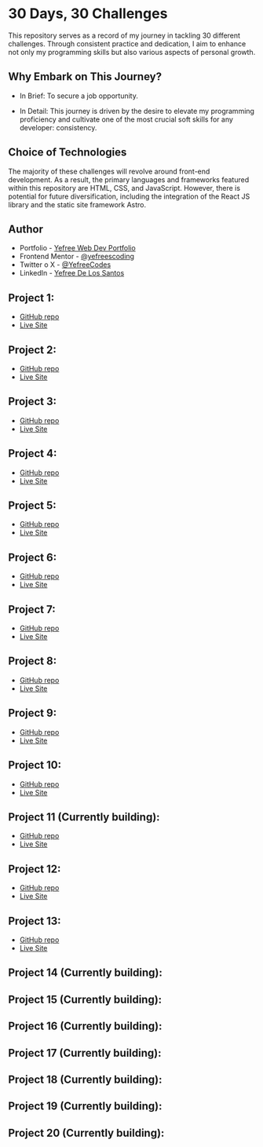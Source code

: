 # 30 Days, 30 Challenges

This repository serves as a record of my journey in tackling 30 different challenges. Through consistent practice and dedication, I aim to enhance not only my programming skills but also various aspects of personal growth.

## Why Embark on This Journey?

- In Brief:
  To secure a job opportunity.

- In Detail:
  This journey is driven by the desire to elevate my programming proficiency and cultivate one of the most crucial soft skills for any developer: consistency.

## Choice of Technologies

The majority of these challenges will revolve around front-end development. As a result, the primary languages and frameworks featured within this repository are HTML, CSS, and JavaScript. However, there is potential for future diversification, including the integration of the React JS library and the static site framework Astro.

## Author

- Portfolio - [Yefree Web Dev Portfolio](https://yefreevaldezdev.vercel.app)
- Frontend Mentor - [@yefreescoding](https://www.frontendmentor.io/profile/yefreescoding)
- Twitter o X - [@YefreeCodes](https://twitter.com/YefreeCodes)
- LinkedIn - [Yefree De Los Santos](www.linkedin.com/in/yefree-de-los-santos-aa13571b8)

## Project 1:

- [GitHub repo](https://github.com/yefreescoding/30-projects-30-days/tree/main/project-01)
- [Live Site](https://yefreescoding.github.io/30-projects-30-days/project-1/index.html)

## Project 2:

- [GitHub repo](https://github.com/yefreescoding/30-projects-30-days/tree/main/project-02)
- [Live Site](https://yefreescoding.github.io/30-projects-30-days/project-2/index.html)

## Project 3:

- [GitHub repo](https://github.com/yefreescoding/30-projects-30-days/tree/main/project-03)
- [Live Site](https://yefreescoding.github.io/30-projects-30-days/project-3/index.html)

## Project 4:

- [GitHub repo](https://github.com/yefreescoding/30-projects-30-days/tree/main/project-04)
- [Live Site](https://yefreescoding.github.io/30-projects-30-days/project-4/index.html)

## Project 5:

- [GitHub repo](https://github.com/yefreescoding/30-projects-30-days/tree/main/project-05)
- [Live Site](https://yefreescoding.github.io/30-projects-30-days/project-5/app/dist/index.html)

## Project 6:

- [GitHub repo](https://github.com/yefreescoding/30-projects-30-days/tree/main/project-06)
- [Live Site](https://yefreescoding.github.io/30-projects-30-days/project-6/index.html)

## Project 7:

- [GitHub repo](https://github.com/yefreescoding/30-projects-30-days/tree/main/project-07)
- [Live Site](https://yefreescoding.github.io/30-projects-30-days/project-7/tic-tac-toe/dist/index.html)

## Project 8:

- [GitHub repo](https://github.com/yefreescoding/30-projects-30-days/tree/main/project-08)
- [Live Site](https://yefreescoding.github.io/30-projects-30-days/project-8/index.html)

## Project 9:

- [GitHub repo](https://github.com/yefreescoding/30-projects-30-days/tree/main/project-09)
- [Live Site](https://yefreescoding.github.io/30-projects-30-days/project-9/index.html)

## Project 10:

- [GitHub repo](https://github.com/yefreescoding/30-projects-30-days/tree/main/project-10)
- [Live Site](https://yefreescoding.github.io/30-projects-30-days/project-10/app/dist/index.html)

## Project 11 (Currently building):

- [GitHub repo](https://github.com/yefreescoding/30-projects-30-days/tree/main/project-11)
- [Live Site](https://yefreescoding.github.io/30-projects-30-days/project-10/app/dist/index.html)

## Project 12:

- [GitHub repo](https://github.com/yefreescoding/30-projects-30-days/tree/main/project-12)
- [Live Site](https://yefreescoding.github.io/30-projects-30-days/project-12/index.html)

## Project 13:

- [GitHub repo](https://github.com/yefreescoding/30-projects-30-days/tree/main/project-13)
- [Live Site](https://yefreescoding.github.io/30-projects-30-days/project-13/index.html)

## Project 14 (Currently building):

## Project 15 (Currently building):

## Project 16 (Currently building):

## Project 17 (Currently building):

## Project 18 (Currently building):

## Project 19 (Currently building):

## Project 20 (Currently building):
